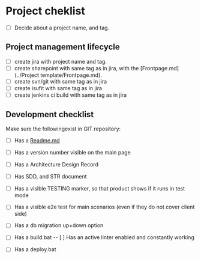 # Project cheklist

- [ ] Decide about a project name, and tag.

## Project management lifecycle

- [ ] create jira with project name and tag.
- [ ] create sharepoint with same tag as in jira, with the [Frontpage.md](../Project template/Frontpage.md).
- [ ] create svn/git with same tag as in jira
- [ ] create isufit with same tag as in jira
- [ ] create jenkins ci build with same tag as in jira

## Development checklist

Make sure the followingexist in GIT repository:

- [ ] Has a [Readme.md](../Project%20template/Readme.md)
- [ ] Has a version number visible on the main page
- [ ] Has a Architecture Design Record
- [ ] Has SDD, and STR document

- [ ] Has a visible TESTING marker, so that product shows if it runs in test mode
- [ ] Has a visible e2e test for main scenarios (even if they do not cover client side)
- [ ] Has a db migration up+down option

- [ ] Has a build.bat
-- [ ] Has an active linter enabled and constantly working

- [ ] Has a deploy.bat

